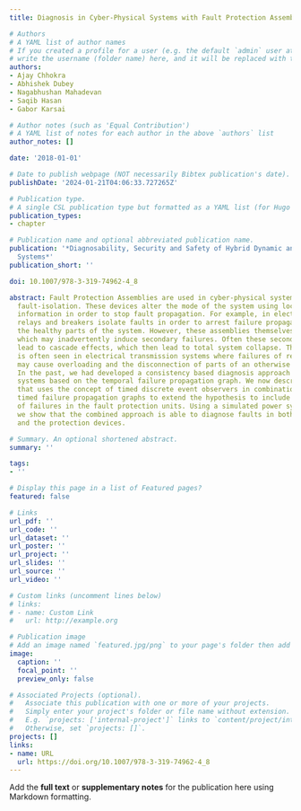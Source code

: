 ```yaml
---
title: Diagnosis in Cyber-Physical Systems with Fault Protection Assemblies

# Authors
# A YAML list of author names
# If you created a profile for a user (e.g. the default `admin` user at `content/authors/admin/`), 
# write the username (folder name) here, and it will be replaced with their full name and linked to their profile.
authors:
- Ajay Chhokra
- Abhishek Dubey
- Nagabhushan Mahadevan
- Saqib Hasan
- Gabor Karsai

# Author notes (such as 'Equal Contribution')
# A YAML list of notes for each author in the above `authors` list
author_notes: []

date: '2018-01-01'

# Date to publish webpage (NOT necessarily Bibtex publication's date).
publishDate: '2024-01-21T04:06:33.727265Z'

# Publication type.
# A single CSL publication type but formatted as a YAML list (for Hugo requirements).
publication_types:
- chapter

# Publication name and optional abbreviated publication name.
publication: '*Diagnosability, Security and Safety of Hybrid Dynamic and Cyber-Physical
  Systems*'
publication_short: ''

doi: 10.1007/978-3-319-74962-4_8

abstract: Fault Protection Assemblies are used in cyber-physical systems for automated
  fault-isolation. These devices alter the mode of the system using locally available
  information in order to stop fault propagation. For example, in electrical networks
  relays and breakers isolate faults in order to arrest failure propagation and protect
  the healthy parts of the system. However, these assemblies themselves can have faults,
  which may inadvertently induce secondary failures. Often these secondary failures
  lead to cascade effects, which then lead to total system collapse. This behavior
  is often seen in electrical transmission systems where failures of relays and breakers
  may cause overloading and the disconnection of parts of an otherwise healthy system.
  In the past, we had developed a consistency based diagnosis approach for physical
  systems based on the temporal failure propagation graph. We now describe an extension
  that uses the concept of timed discrete event observers in combination with the
  timed failure propagation graphs to extend the hypothesis to include the possibility
  of failures in the fault protection units. Using a simulated power system case study,
  we show that the combined approach is able to diagnose faults in both the plant
  and the protection devices.

# Summary. An optional shortened abstract.
summary: ''

tags:
- ''

# Display this page in a list of Featured pages?
featured: false

# Links
url_pdf: ''
url_code: ''
url_dataset: ''
url_poster: ''
url_project: ''
url_slides: ''
url_source: ''
url_video: ''

# Custom links (uncomment lines below)
# links:
# - name: Custom Link
#   url: http://example.org

# Publication image
# Add an image named `featured.jpg/png` to your page's folder then add a caption below.
image:
  caption: ''
  focal_point: ''
  preview_only: false

# Associated Projects (optional).
#   Associate this publication with one or more of your projects.
#   Simply enter your project's folder or file name without extension.
#   E.g. `projects: ['internal-project']` links to `content/project/internal-project/index.md`.
#   Otherwise, set `projects: []`.
projects: []
links:
- name: URL
  url: https://doi.org/10.1007/978-3-319-74962-4_8
---
```


Add the **full text** or **supplementary notes** for the publication here using Markdown formatting.
